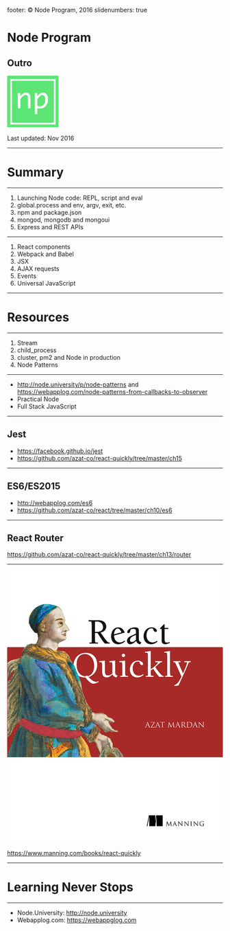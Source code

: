 footer: © Node Program, 2016
slidenumbers: true

# Node Program
## Outro

![inline 70%](react/images/np-logo120.png)

Last updated: Nov 2016

---

# Summary

---

1. Launching Node code: REPL, script and eval
1. global.process and env, argv, exit, etc.
1. npm and package.json
1. mongod, mongodb and mongoui
1. Express and REST APIs

---

1. React components
1. Webpack and Babel
1. JSX
1. AJAX requests
1. Events
1. Universal JavaScript

---

# Resources

---

1. Stream
1. child_process
1. cluster, pm2 and Node in production
1. Node Patterns

---

* <http://node.university/p/node-patterns> and <https://webapplog.com/node-patterns-from-callbacks-to-observer>
* Practical Node
* Full Stack JavaScript

---

## Jest

* <https://facebook.github.io/jest>
* <https://github.com/azat-co/react-quickly/tree/master/ch15>

---

## ES6/ES2015

* <http://webapplog.com/es6>
* <https://github.com/azat-co/react/tree/master/ch10/es6>

---

## React Router

<https://github.com/azat-co/react-quickly/tree/master/ch13/router>

---

![inline](react/images/reactquickly.jpg)

<https://www.manning.com/books/react-quickly>

---

# Learning Never Stops

---

* Node.University: <http://node.university>
* Webapplog.com:  <https://webappglog.com>

